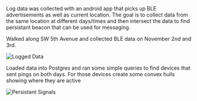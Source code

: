 Log data was collected with an android app that picks up BLE advertisements
as well as current location. The goal is to collect data from the same
location at different days/times and then intersect the data to find
persistant beacon that can be used for messaging.

Walked along SW 5th Avenue and collected BLE data on November 2nd and 3rd.

![Logged Data](https://github.com/meyersj/explore/blob/master/research/logged_data.png)

Loaded data into Postgres and ran some simple queries to find devices that sent
pings on both days. For those devices create some convex hulls showing where
they are active

![Persistant Signals](https://github.com/meyersj/explore/blob/master/research/persistant_signals.png)
    
